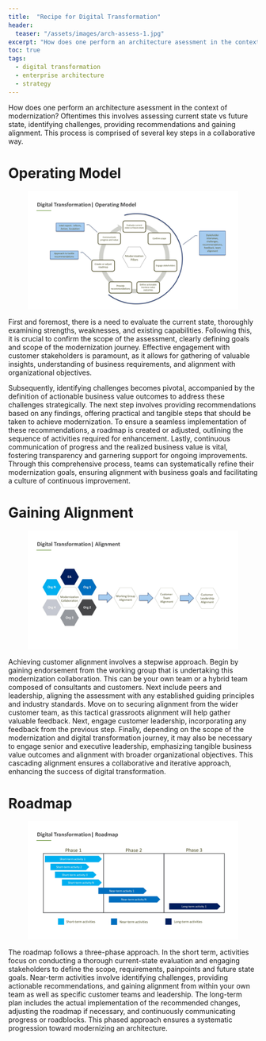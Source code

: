 ```yaml
---
title:  "Recipe for Digital Transformation"
header:
  teaser: "/assets/images/arch-assess-1.jpg"
excerpt: "How does one perform an architecture asessment in the context of modernization? Oftentimes this involves assessing current state vs future state, identifying challenges, providing recommendations and gaining alignment."
toc: true
tags:
  - digital transformation
  - enterprise architecture
  - strategy
---
```

How does one perform an architecture asessment in the context of modernization? Oftentimes this involves assessing current state vs future state, identifying challenges, providing recommendations and gaining alignment. This process is comprised of several key steps in a collaborative way.

# Operating Model
<figure>
    <a href="/assets/images/arch-assess-1.jpg"><img src="/assets/images/arch-assess-1.jpg"></a>
</figure>

First and foremost, there is a need to evaluate the current state, thoroughly examining strengths, weaknesses, and existing capabilities. Following this, it is crucial to confirm the scope of the assessment, clearly defining goals and scope of the modernization journey.  Effective engagement with customer stakeholders is paramount, as it allows for gathering of valuable insights, understanding of business requirements, and alignment with organizational objectives. 

Subsequently, identifying challenges becomes pivotal, accompanied by the definition of actionable business value outcomes to address these challenges strategically. The next step involves providing recommendations based on any findings, offering practical and tangible steps that should be taken to achieve modernization. To ensure a seamless implementation of these recommendations, a roadmap is created or adjusted, outlining the sequence of activities required for enhancement. Lastly, continuous communication of progress and the realized business value is vital, fostering transparency and garnering support for ongoing improvements. Through this comprehensive process, teams can systematically refine their modernization goals, ensuring alignment with business goals and facilitating a culture of continuous improvement.

# Gaining Alignment
<figure>
    <a href="/assets/images/arch-assess-2.jpg"><img src="/assets/images/arch-assess-2.jpg"></a>
</figure>

Achieving customer alignment involves a stepwise approach. Begin by gaining endorsement from the working group that is undertaking this modernization collaboration. This can be your own team or a hybrid team composed of consultants and customers. Next include peers and leadership, aligning the assessment with any established guiding principles and industry standards. Move on to securing alignment from the wider customer team, as this tactical grassroots alignment will help gather valuable feedback.  Next, engage customer leadership, incorporating any feedback from the previous step. Finally, depending on the scope of the modernization and digital transformation journey, it may also be necessary to engage senior and executive leadership, emphasizing tangible business value outcomes and alignment with broader organizational objectives. This cascading alignment ensures a collaborative and iterative approach, enhancing the success of digital transformation.

# Roadmap
<figure>
    <a href="/assets/images/arch-assess-3.jpg"><img src="/assets/images/arch-assess-3.jpg"></a>
</figure>

The roadmap follows a three-phase approach. In the short term, activities focus on conducting a thorough current-state evaluation and engaging stakeholders to define the scope, requirements, painpoints and future state goals. Near-term activities involve identifying challenges, providing actionable recommendations, and gaining alignment from within your own team as well as specific customer teams and leadership. The long-term plan includes the actual implementation of the recommended changes, adjusting the roadmap if necessary, and continuously communicating progress or roadblocks. This phased approach ensures a systematic progression toward modernizing an architecture. 
